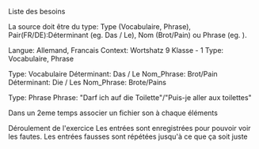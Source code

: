 Liste des besoins

La source doit être du type: Type (Vocabulaire, Phrase), Pair(FR/DE):Déterminant (eg. Das / Le), Nom (Brot/Pain) ou Phrase (eg. ). 


Langue: Allemand, Francais 
Context: Wortshatz 9 Klasse - 1
Type: Vocabulaire, Phrase

Type: Vocabulaire
    Déterminant: Das / Le
    Nom_Phrase: Brot/Pain
    Déterminant: Die / Les
    Nom_Phrase: Brote/Pains

Type: Phrase
    Phrase: "Darf ich auf die Toilette"/"Puis-je aller aux toilettes"

Dans un 2eme temps associer un fichier son à chaque éléments 

Déroulement de l'exercice
    Les entrées sont enregistrées pour pouvoir voir les fautes. 
    Les entrées fausses sont répétées jusqu'à ce que ça soit juste
    